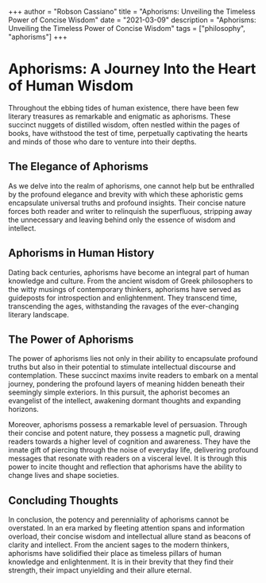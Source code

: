 +++
author = "Robson Cassiano"
title = "Aphorisms: Unveiling the Timeless Power of Concise Wisdom"
date = "2021-03-09"
description = "Aphorisms: Unveiling the Timeless Power of Concise Wisdom"
tags = ["philosophy", "aphorisms"]
+++

# Aphorisms: A Journey Into the Heart of Human Wisdom

Throughout the ebbing tides of human existence, there have been few literary treasures as remarkable and enigmatic as aphorisms. These succinct nuggets of distilled wisdom, often nestled within the pages of books, have withstood the test of time, perpetually captivating the hearts and minds of those who dare to venture into their depths.

## The Elegance of Aphorisms

As we delve into the realm of aphorisms, one cannot help but be enthralled by the profound elegance and brevity with which these aphoristic gems encapsulate universal truths and profound insights. Their concise nature forces both reader and writer to relinquish the superfluous, stripping away the unnecessary and leaving behind only the essence of wisdom and intellect.

## Aphorisms in Human History

Dating back centuries, aphorisms have become an integral part of human knowledge and culture. From the ancient wisdom of Greek philosophers to the witty musings of contemporary thinkers, aphorisms have served as guideposts for introspection and enlightenment. They transcend time, transcending the ages, withstanding the ravages of the ever-changing literary landscape.

## The Power of Aphorisms

The power of aphorisms lies not only in their ability to encapsulate profound truths but also in their potential to stimulate intellectual discourse and contemplation. These succinct maxims invite readers to embark on a mental journey, pondering the profound layers of meaning hidden beneath their seemingly simple exteriors. In this pursuit, the aphorist becomes an evangelist of the intellect, awakening dormant thoughts and expanding horizons.

Moreover, aphorisms possess a remarkable level of persuasion. Through their concise and potent nature, they possess a magnetic pull, drawing readers towards a higher level of cognition and awareness. They have the innate gift of piercing through the noise of everyday life, delivering profound messages that resonate with readers on a visceral level. It is through this power to incite thought and reflection that aphorisms have the ability to change lives and shape societies.

## Concluding Thoughts

In conclusion, the potency and perenniality of aphorisms cannot be overstated. In an era marked by fleeting attention spans and information overload, their concise wisdom and intellectual allure stand as beacons of clarity and intellect. From the ancient sages to the modern thinkers, aphorisms have solidified their place as timeless pillars of human knowledge and enlightenment. It is in their brevity that they find their strength, their impact unyielding and their allure eternal.